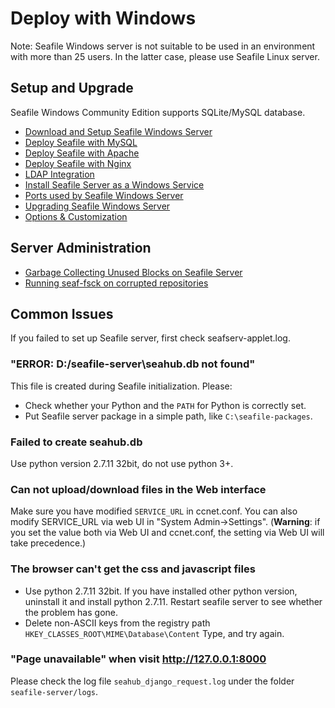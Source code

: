 # Deploy with Windows

Note: Seafile Windows server is not suitable to be used in an environment with more than 25 users. In the latter case, please use Seafile Linux server.

## Setup and Upgrade

Seafile Windows Community Edition supports SQLite/MySQL database.

* [Download and Setup Seafile Windows Server](download_and_setup_seafile_windows_server.md)
* [Deploy Seafile with MySQL](deploy_with_mysql.md)
* [Deploy Seafile with Apache](deploy_with_apache.md)
* [Deploy Seafile with Nginx](deploy_with_nginx.md)
* [LDAP Integration](using_ldap.md)
* [Install Seafile Server as a Windows Service](install_seafile_server_as_a_windows_service.md)
* [Ports used by Seafile Windows Server](ports_used_by_seafile_windows_server.md)
* [Upgrading Seafile Windows Server](upgrading_seafile_windows_server.md)
* [Options & Customization](../config/README.md)

## Server Administration

* [Garbage Collecting Unused Blocks on Seafile Server](windows_gc.md)
* [Running seaf-fsck on corrupted repositories](windows_fsck.md)

## Common Issues

If you failed to set up Seafile server, first check seafserv-applet.log.

### "ERROR: D:/seafile-server\\seahub.db not found"

This file is created during Seafile initialization. Please:

* Check whether your Python and the `PATH` for Python is correctly set.
* Put Seafile server package in a simple path, like `C:\seafile-packages`.

### Failed to create seahub.db

Use python version 2.7.11 32bit, do not use python 3+.

### Can not upload/download files in the Web interface

Make sure you have modified `SERVICE_URL` in ccnet.conf. You can also modify SERVICE_URL via web UI in "System Admin->Settings". (**Warning**: if you set the value both via Web UI and ccnet.conf, the setting via Web UI will take precedence.)

### The browser can't get the css and javascript files

* Use python 2.7.11 32bit. If you have installed other python version, uninstall it and install python 2.7.11. Restart seafile server to see whether the problem has gone.
* Delete non-ASCII keys from the registry path `HKEY_CLASSES_ROOT\MIME\Database\Content` Type, and try again.

### "Page unavailable" when visit <http://127.0.0.1:8000>

Please check the log file `seahub_django_request.log` under the folder `seafile-server/logs`.
